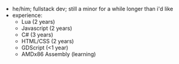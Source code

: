 - he/him; fullstack dev; still a minor for a while longer than i'd like
- experience:
  - Lua (2 years)
  - Javascript (2 years)
  - C# (3 years)
  - HTML/CSS (2 years)
  - GDScript (<1 year)
  - AMDx86 Assembly (learning)
